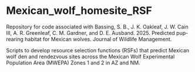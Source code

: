 # Mexican_wolf_homesite_RSF
Repository for code associated with Bassing, S. B., J. K. Oakleaf, J. W. Cain III, A. R. Greenleaf, C. M. Gardner, and D. E. Ausband. 2025. Predicted pup-rearing habitat for Mexican wolves. Journal of Wildlife Management. 

Scripts to develop resource selection functions (RSFs) that predict Mexican wolf den and rendezvous sites across the Mexican Wolf Experimental Population Area (MWEPA) Zones 1 and 2 in AZ and NM.
